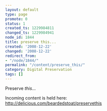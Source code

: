 ```yaml
---
layout: default
type: page
promote: 0
status: 1
created_ts: 1229984811
changed_ts: 1229984941
node_id: 1844
title: preserve this...
created: '2008-12-22'
changed: '2008-12-22'
redirect_from:
- "/node/1844/"
permalink: "/content/preserve_this/"
category: Digital Preservation
tags: []
---
```

Preserve _this_...

Incoming content is held here: <http://delicious.com/beardedstoat/preservethis>

